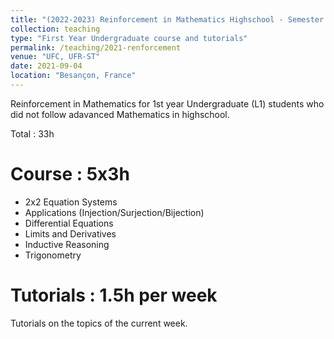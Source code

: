 ```yaml
---
title: "(2022-2023) Reinforcement in Mathematics Highschool - Semester 1"
collection: teaching
type: "First Year Undergraduate course and tutorials"
permalink: /teaching/2021-renforcement
venue: "UFC, UFR-ST"
date: 2021-09-04
location: "Besançon, France"
---
```


Reinforcement in Mathematics for 1st year Undergraduate (L1) students who did not follow adavanced Mathematics in highschool.

Total : 33h

Course : 5x3h
======
* 2x2 Equation Systems
* Applications (Injection/Surjection/Bijection)
* Differential Equations
* Limits and Derivatives
* Inductive Reasoning
* Trigonometry

Tutorials : 1.5h per week
======
Tutorials on the topics of the current week.
